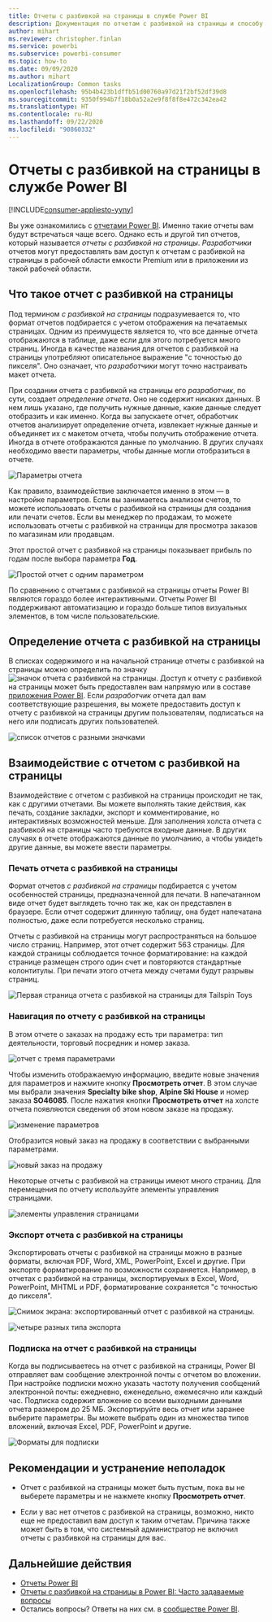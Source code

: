 ```yaml
---
title: Отчеты с разбивкой на страницы в службе Power BI
description: Документация по отчетам с разбивкой на страницы и способу их просмотра в службе Power BI
author: mihart
ms.reviewer: christopher.finlan
ms.service: powerbi
ms.subservice: powerbi-consumer
ms.topic: how-to
ms.date: 09/09/2020
ms.author: mihart
LocalizationGroup: Common tasks
ms.openlocfilehash: 95b4b423b1dffb51d00760a97d21f2bf52df39d8
ms.sourcegitcommit: 9350f994b7f18b0a52a2e9f8f8f8e472c342ea42
ms.translationtype: HT
ms.contentlocale: ru-RU
ms.lasthandoff: 09/22/2020
ms.locfileid: "90860332"
---
```

# <a name="paginated-reports-in-the-power-bi-service"></a>Отчеты с разбивкой на страницы в службе Power BI

[!INCLUDE[consumer-appliesto-yyny](../includes/consumer-appliesto-yyny.md)]

Вы уже ознакомились с [отчетами Power BI](end-user-reports.md). Именно такие отчеты вам будут встречаться чаще всего. Однако есть и другой тип отчетов, который называется *отчеты с разбивкой на страницы*. *Разработчики* отчетов могут предоставлять вам доступ к отчетам с разбивкой на страницы в рабочей области емкости Premium или в приложении из такой рабочей области. 

## <a name="what-is-a-paginated-report"></a>Что такое отчет с разбивкой на страницы

Под термином *с разбивкой на страницы* подразумевается то, что формат отчетов подбирается с учетом отображения на печатаемых страницах. Одним из преимуществ является то, что все данные отчета отображаются в таблице, даже если для этого потребуется много страниц. Иногда в качестве названия для отчетов с разбивкой на страницы употребляют описательное выражение "с точностью до пикселя". Оно означает, что *разработчики* могут точно настраивать макет отчета.

При создании отчета с разбивкой на страницы его *разработчик*, по сути, создает *определение отчета*. Оно не содержит никаких данных. В нем лишь указано, где получить нужные данные, какие данные следует отобразить и как именно. Когда вы запускаете отчет, обработчик отчетов анализирует определение отчета, извлекает нужные данные и объединяет их с макетом отчета, чтобы получить отображение отчета. Иногда в отчете отображаются данные по умолчанию. В других случаях необходимо ввести параметры, чтобы данные могли отобразиться в отчете. 

   ![Параметры отчета](./media/end-user-paginated-report/power-bi-report-parameters.png)

Как правило, взаимодействие заключается именно в этом — в настройке параметров. Если вы занимаетесь анализом счетов, то можете использовать отчеты с разбивкой на страницы для создания или печати счетов. Если вы менеджер по продажам, то можете использовать отчеты с разбивкой на страницы для просмотра заказов по магазинам или продавцам. 

Этот простой отчет с разбивкой на страницы показывает прибыль по годам после выбора параметра **Год**. 

![Простой отчет с одним параметром](./media/end-user-paginated-report/power-bi-report-simple.png)

По сравнению с отчетами с разбивкой на страницы отчеты Power BI являются гораздо более интерактивными. Отчеты Power BI поддерживают автоматизацию и гораздо больше типов визуальных элементов, в том числе пользовательские.

## <a name="identify-a-paginated-report"></a>Определение отчета с разбивкой на страницы

В списках содержимого и на начальной странице отчеты с разбивкой на страницы можно определить по значку ![значок отчета с разбивкой на страницы](media/end-user-paginated-report/power-bi-report-icon.png).  Доступ к отчету с разбивкой на страницы может быть предоставлен вам напрямую или в составе [приложения Power BI](end-user-apps.md). Если *разработчик* отчета дал вам соответствующие разрешения, вы можете предоставить доступ к отчету с разбивкой на страницы другим пользователям, подписаться на него или подписать других пользователей.

![список отчетов с разными значками](./media/end-user-paginated-report/power-bi-report-list.png)

## <a name="interact-with-a-paginated-report"></a>Взаимодействие с отчетом с разбивкой на страницы

Взаимодействие с отчетом с разбивкой на страницы происходит не так, как с другими отчетами. Вы можете выполнять такие действия, как печать, создание закладки, экспорт и комментирование, но интерактивных возможностей меньше. Для заполнения холста отчета с разбивкой на страницы часто требуются входные данные.  В других случаях в отчете отображаются данные по умолчанию, а чтобы увидеть другие данные, вы можете ввести параметры.

### <a name="print-a-paginated-report"></a>Печать отчета с разбивкой на страницы

Формат отчетов *с разбивкой на страницы* подбирается с учетом особенностей страницы, предназначенной для печати. В напечатанном виде отчет будет выглядеть точно так же, как он представлен в браузере. Если отчет содержит длинную таблицу, она будет напечатана полностью, даже если потребуется несколько страниц. 

Отчеты с разбивкой на страницы могут распространяться на большое число страниц. Например, этот отчет содержит 563 страницы. Для каждой страницы соблюдается точное форматирование: на каждой странице размещен строго один счет и повторяются стандартные колонтитулы. При печати этого отчета между счетами будут разрывы страниц.

   ![Первая страница отчета с разбивкой на страницы для Tailspin Toys](./media/end-user-paginated-report/power-bi-paginated-500.png)


### <a name="navigate-the-paginated-report"></a>Навигация по отчету с разбивкой на страницы

В этом отчете о заказах на продажу есть три параметра: тип деятельности, торговый посредник и номер заказа. 

![отчет с тремя параметрами](./media/end-user-paginated-report/power-bi-parameter.png)

Чтобы изменить отображаемую информацию, введите новые значения для параметров и нажмите кнопку **Просмотреть отчет**. В этом случае мы выбрали значения **Specialty bike shop**, **Alpine Ski House** и номер заказа **SO46085**. После нажатия кнопки **Просмотреть отчет** на холсте отчета появляются сведения об этом новом заказе на продажу.

![изменение параметров](./media/end-user-paginated-report/power-bi-order.png)

Отобразится новый заказ на продажу в соответствии с выбранными параметрами. 

![новый заказ на продажу](./media/end-user-paginated-report/power-bi-new-order.png)

Некоторые отчеты с разбивкой на страницы имеют много страниц.  Для перемещения по отчету используйте элементы управления страницами. 

![элементы управления страницами](./media/end-user-paginated-report/power-bi-page.png)

### <a name="export-the-paginated-report"></a>Экспорт отчета с разбивкой на страницы
Экспортировать отчеты с разбивкой на страницы можно в разные форматы, включая PDF, Word, XML, PowerPoint, Excel и другие. При экспорте форматирование по возможности сохраняется. Например, в отчетах с разбивкой на страницы, экспортируемых в Excel, Word, PowerPoint, MHTML и PDF, форматирование сохраняется "с точностью до пикселя". 

![Снимок экрана: экспортированный отчет с разбивкой на страницы.](./media/end-user-paginated-report/power-bi-exporting.png)

![четыре разных типа экспорта](./media/end-user-paginated-report/power-bi-four.png)

### <a name="subscribe-to-the-paginated-report"></a>Подписка на отчет с разбивкой на страницы
Когда вы подписываетесь на отчет с разбивкой на страницы, Power BI отправляет вам сообщение электронной почты с отчетом во вложении. При настройке подписки можно указать частоту получения сообщений электронной почты: ежедневно, еженедельно, ежемесячно или каждый час. Подписка содержит вложение со всеми выходными данными отчета размером до 25 МБ. Экспортируйте весь отчет или заранее выберите параметры. Вы можете выбрать один из множества типов вложений, включая Excel, PDF, PowerPoint и другие.  

![Форматы для подписки](./media/end-user-paginated-report/power-bi-export-list.png)

## <a name="considerations-and-troubleshooting"></a>Рекомендации и устранение неполадок

- Отчет с разбивкой на страницы может быть пустым, пока вы не выберете параметры и не нажмете кнопку **Просмотреть отчет**.

- Если у вас нет отчетов с разбивкой на страницы, возможно, никто еще не предоставил вам доступ к таким отчетам. Причина также может быть в том, что системный администратор не включил отчеты с разбивкой на страницы для вас. 

 

## <a name="next-steps"></a>Дальнейшие действия
- [Отчеты Power BI](end-user-reports.md)
- [Отчеты с разбивкой на страницы в Power BI: Часто задаваемые вопросы](../paginated-reports/paginated-reports-faq.md)
- Остались вопросы? Ответы на них см. в [сообществе Power BI](https://community.powerbi.com/).
